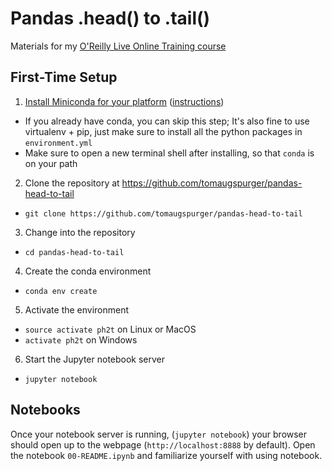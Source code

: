 # Pandas .head() to .tail()

Materials for my [O'Reilly Live Online Training course](https://www.safaribooksonline.com/live-training/)

## First-Time Setup

1. [Install Miniconda for your platform](https://conda.io/miniconda.html) ([instructions](https://conda.io/docs/install/quick.html))
  + If you already have conda, you can skip this step; It's also fine to use virtualenv + pip,
    just make sure to install all the python packages in `environment.yml`
  + Make sure to open a new terminal shell after installing, so that `conda` is on your path
2. Clone the repository at https://github.com/tomaugspurger/pandas-head-to-tail
  - `git clone https://github.com/tomaugspurger/pandas-head-to-tail`
3. Change into the repository
  - `cd pandas-head-to-tail`
4. Create the conda environment
  - `conda env create`
5. Activate the environment
  - `source activate ph2t` on Linux or MacOS
  - `activate ph2t` on Windows
6. Start the Jupyter notebook server
  - `jupyter notebook`

## Notebooks

Once your notebook server is running, (`jupyter notebook`) your browser should open up to the webpage (`http://localhost:8888` by default).
Open the notebook `00-README.ipynb` and familiarize yourself with using notebook.
